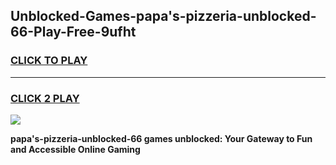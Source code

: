 
## Unblocked-Games-papa's-pizzeria-unblocked-66-Play-Free-9ufht
<h3>
<a href="https://premium76.site?title=papa's-pizzeria-unblocked-66&ref=10A">CLICK TO PLAY</a></h3>
<hr>

<h3>
<a href="https://premium76.site?title=papa's-pizzeria-unblocked-66&ref=10A">CLICK 2 PLAY</a>
  
</h3>

<a href="https://premium76.site?title=papa's-pizzeria-unblocked-66&ref=10A"><img src="https://clearcache.store/games.png"></a>


**papa's-pizzeria-unblocked-66 games unblocked: Your Gateway to Fun and Accessible Online Gaming**

